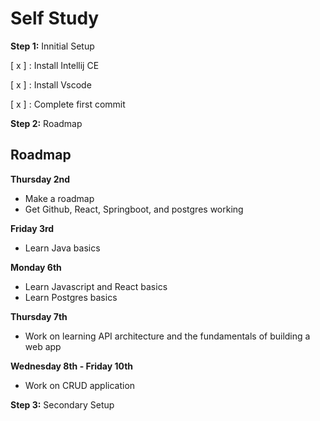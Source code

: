 # Self Study

**Step 1:** Innitial Setup

 [ x ] : Install Intellij CE

 [ x ] : Install Vscode

 [ x ] : Complete first commit

**Step 2:** Roadmap

## Roadmap

**Thursday 2nd**
- Make a roadmap
- Get Github, React, Springboot, and postgres working

**Friday 3rd**
- Learn Java basics

**Monday 6th**
- Learn Javascript and React basics
- Learn Postgres basics

**Thursday 7th**
- Work on learning API architecture and the fundamentals of building a web app

**Wednesday 8th - Friday 10th**
- Work on CRUD application

**Step 3:** Secondary Setup

